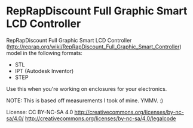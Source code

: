 # RepRapDiscount Full Graphic Smart LCD Controller

RepRapDiscount Full Graphic Smart LCD Controller (http://reprap.org/wiki/RepRapDiscount_Full_Graphic_Smart_Controller) model in the following formats:  

* STL  
* IPT (Autodesk Inventor)  
* STEP  

Use this when you're working on enclosures for your electronics.   

NOTE: This is based off measurements I took of mine. YMMV.  :)

License: CC BY-NC-SA 4.0
http://creativecommons.org/licenses/by-nc-sa/4.0/
http://creativecommons.org/licenses/by-nc-sa/4.0/legalcode